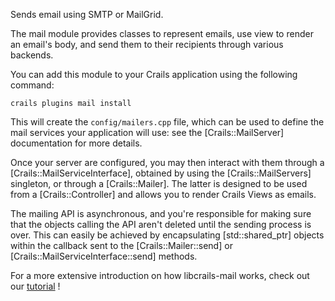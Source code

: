 Sends email using SMTP or MailGrid.

The mail module provides classes to represent emails, use view to render an email's body, and send them to their recipients through various backends.

You can add this module to your Crails application using the following command:

```
crails plugins mail install
```

This will create the `config/mailers.cpp` file, which can be used to define the mail services
your application will use: see the [Crails::MailServer] documentation for more details.
 
Once your server are configured, you may then interact with them through a [Crails::MailServiceInterface], obtained
by using the [Crails::MailServers] singleton, or through a [Crails::Mailer]. The latter is designed to be used from
a [Crails::Controller] and allows you to render Crails Views as emails.

The mailing API is asynchronous, and you're responsible for making sure that the objects calling the API
aren't deleted until the sending process is over. This can easily be achieved by encapsulating [std::shared_ptr]
objects within the callback sent to the [Crails::Mailer::send] or [Crails::MailServiceInterface::send] methods.

For a more extensive introduction on how libcrails-mail works, check out our [tutorial](https://crails-framework.github.io/website/tutorials/mail/) !
